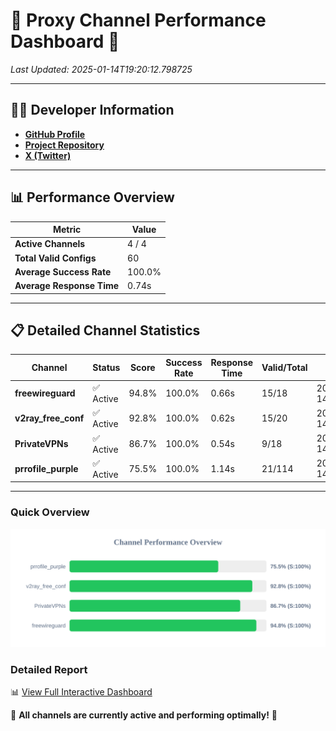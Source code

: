 # 🌟 Proxy Channel Performance Dashboard 🌟

_Last Updated: 2025-01-14T19:20:12.798725_

---

## 👩‍💻 Developer Information

- **[GitHub Profile](https://github.com/4n0nymou3)**  
- **[Project Repository](https://github.com/4n0nymou3/multi-proxy-config-fetcher)**  
- **[X (Twitter)](https://x.com/4n0nymou3)**  

---

## 📊 Performance Overview

| Metric                | Value       |
|-----------------------|-------------|
| **Active Channels**   | 4 / 4       |
| **Total Valid Configs** | 60          |
| **Average Success Rate** | 100.0%      |
| **Average Response Time** | 0.74s       |

---

## 📋 Detailed Channel Statistics

| Channel          | Status     | Score  | Success Rate | Response Time | Valid/Total | Last Success               |
|------------------|------------|--------|--------------|---------------|-------------|----------------------------|
| **freewireguard**  | ✅ Active  | 94.8%  | 100.0% | 0.66s         | 15/18       | 2025-01-14T19:20:12.796858 |
| **v2ray_free_conf**  | ✅ Active  | 92.8%  | 100.0% | 0.62s         | 15/20       | 2025-01-14T19:20:11.535340 |
| **PrivateVPNs**  | ✅ Active  | 86.7%  | 100.0% | 0.54s         | 9/18       | 2025-01-14T19:20:12.112902 |
| **prrofile_purple**  | ✅ Active  | 75.5%  | 100.0% | 1.14s         | 21/114       | 2025-01-14T19:20:10.871066 |

---

### Quick Overview
<div align="center">
  <a href="https://raw.githubusercontent.com/nullluser/NullRepo/refs/heads/main/assets/channel_stats_chart.svg">
    <img src="https://raw.githubusercontent.com/nullluser/NullRepo/refs/heads/main/assets/channel_stats_chart.svg" alt="Source Performance Statistics" width="800">
  </a>
</div>

### Detailed Report
📊 [View Full Interactive Dashboard](https://htmlpreview.github.io/?https://github.com/nullluser/NullRepo/blob/main/assets/performance_report.html)

🎉 **All channels are currently active and performing optimally!** 🎉
